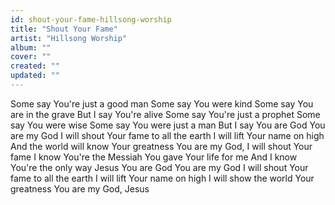 ```yaml
---
id: shout-your-fame-hillsong-worship
title: "Shout Your Fame"
artist: "Hillsong Worship"
album: ""
cover: ""
created: ""
updated: ""
---
```


Some say You're just a good man
Some say You were kind
Some say You are in the grave
But I say You're alive
Some say You're just a prophet
Some say You were wise
Some say You were just a man
But I say You are God
You are my God
I will shout Your fame to all the earth
I will lift Your name on high
And the world will know Your greatness
You are my God, I will shout Your fame
I know You're the Messiah
You gave Your life for me
And I know You're the only way
Jesus You are God
You are my God
I will shout Your fame to all the earth
I will lift Your name on high
I will show the world Your greatness
You are my God, Jesus